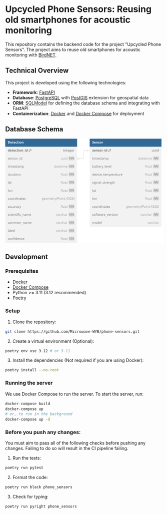 # Upcycled Phone Sensors: Reusing old smartphones for acoustic monitoring

This repository contains the backend code for the project "Upcycled Phone Sensors". The project aims to reuse old smartphones for acoustic monitoring with [BirdNET](https://birdnet.cornell.edu/).

## Technical Overview

This project is developed using the following technologies:

- **Framework**: [FastAPI](https://fastapi.tiangolo.com/)
- **Database**: [PostgreSQL](https://www.postgresql.org/) with [PostGIS](https://postgis.net/) extension for geospatial data
- **ORM**: [SQLModel](https://sqlmodel.tiangolo.com/) for defining the database schema and integrating with FastAPI
- **Containerization**: [Docker](https://www.docker.com/) and [Docker Compose](https://docs.docker.com/compose/) for deployment

## Database Schema

![db_schema](assets/phone_sensors_db.svg)

## Development

### Prerequisites

- [Docker](https://www.docker.com/)
- [Docker Compose](https://docs.docker.com/compose/)
- Python >= 3.11 (3.12 recommended)
- [Poetry](https://python-poetry.org/)

### Setup

1. Clone the repository:

```sh
git clone https://github.com/Microwave-WYB/phone-sensors.git
```

2. Create a virtual environment (Optional):

```sh
poetry env use 3.12 # or 3.11
```

3. Install the dependencies (Not required if you are using Docker):

```sh
poetry install --no-root
```

### Running the server

We use Docker Compose to run the server. To start the server, run:

```sh
docker-compose build
docker-compose up
# or, to run in the background
docker-compose up -d
```

### Before you push any changes:

You must aim to pass all of the following checks before pushing any changes. Failing to do so will result in the CI pipeline failing.

1. Run the tests:

```sh
poetry run pytest
```

2. Format the code:

```sh
poetry run black phone_sensors
```

3. Check for typing:

```sh
poetry run pyright phone_sensors
```
